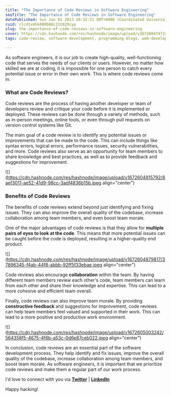 ```yaml
---
title: "The Importance of Code Reviews in Software Engineering"
seoTitle: "The Importance of Code Reviews in Software Engineering"
datePublished: Sun Jan 01 2023 20:32:51 GMT+0000 (Coordinated Universal Time)
cuid: clcdtxmhk000b08i31t029cyp
slug: the-importance-of-code-reviews-in-software-engineering
cover: https://cdn.hashnode.com/res/hashnode/image/upload/v1672604747244/dea8baef-5a76-4da3-81c0-2589806ff537.png
tags: code-review, software-development, programming-blogs, web-development, programming-tips

---
```


As software engineers, it is our job to create high-quality, well-functioning code that serves the needs of our clients or users. However, no matter how skilled we are at coding, it is impossible for one person to catch every potential issue or error in their own work. This is where code reviews come in.

### **What are Code Reviews?**

Code reviews are the process of having another developer or team of developers review and critique your code before it is implemented or deployed. These reviews can be done through a variety of methods, such as in-person meetings, online tools, or even through pull requests on version control systems like Git.

The main goal of a code review is to identify any potential issues or improvements that can be made to the code. This can include things like syntax errors, logical errors, performance issues, security vulnerabilities, and more. Code reviews also serve as an opportunity for team members to share knowledge and best practices, as well as to provide feedback and suggestions for improvement.

![](https://cdn.hashnode.com/res/hashnode/image/upload/v1672604815792/8aef3011-ae52-41d9-98cc-3adf4836b15b.jpeg align="center")

### **Benefits of Code Reviews**

The benefits of code reviews extend beyond just identifying and fixing issues. They can also improve the overall quality of the codebase, increase collaboration among team members, and even boost team morale.

One of the major advantages of code reviews is that they allow for **multiple pairs of eyes to look at the code**. This means that more potential issues can be caught before the code is deployed, resulting in a higher-quality end product.

![](https://cdn.hashnode.com/res/hashnode/image/upload/v1672604879817/37896345-f4ab-44f8-abbb-92ff5f33ebae.jpeg align="center")

Code reviews also encourage **collaboration** within the team. By having different team members review each other's code, team members can learn from each other and share their knowledge and expertise. This can lead to a more cohesive and efficient team overall.

Finally, code reviews can also improve team morale. By providing **constructive feedback** and suggestions for improvement, code reviews can help team members feel valued and supported in their work. This can lead to a more positive and productive work environment.

![](https://cdn.hashnode.com/res/hashnode/image/upload/v1672605003242/564358f5-4675-4f6b-a53c-0d6e87ceb022.jpeg align="center")

In conclusion, code reviews are an essential part of the software development process. They help identify and fix issues, improve the overall quality of the codebase, increase collaboration among team members, and boost team morale. As software engineers, it is important that we prioritize code reviews and make them a regular part of our work process.

I'd love to connect with you via [**Twitter**](https://twitter.com/bonaogeto) | [**LinkedIn**](https://www.linkedin.com/in/bonaventureogeto/)

Happy hacking!